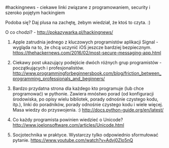 #hackingnews - ciekawe linki związane z programowaniem, security i szeroko pojętym hackingiem

Podoba się? Daj plusa na zachętę, żebym wiedział, że ktoś to czyta. :)

O co chodzi? - http://pokazywarka.pl/hackingnews/


1. Apple zatrudnia jednego z kluczowych programistów aplikacji Signal - wygląda na to, że chcą uczynić iOS jeszcze bardziej bezpiecznym.
https://thehackernews.com/2016/02/most-secure-messaging-app.html

2. Ciekawy post ukazujący podejście dwóch różnych grup programistów - początkujących i profesjonalistów.
http://www.programmingforbeginnersbook.com/blog/friction_between_programming_professionals_and_beginners/

3. Bardzo przydatna strona dla każdego kto programuje (lub chce programować) w pythonie. Zawiera mnóstwo porad (od konfiguracji środowiska, po opisy wielu bibliotek, porady odnośnie czystego kodu, itp.), linki do poradników, porady odnośnie czystego kodu i wiele więcej. Masa wiedzy do przyswojenia. :) 
http://docs.python-guide.org/en/latest/

4. Co każdy programista powinien wiedzieć o Unicode?
http://www.joelonsoftware.com/articles/Unicode.html

5. Socjotechnika w praktyce. Wystarczy tylko odpowiednio sformułować pytanie. 
https://www.youtube.com/watch?v=Advj0Zlo5nQ



